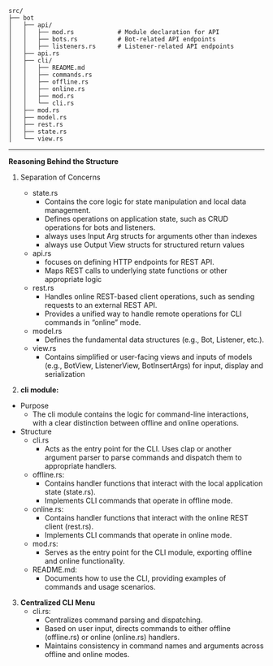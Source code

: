 
```paintext
src/
├── bot
│   ├── api/
│   │   ├── mod.rs            # Module declaration for API
│   │   ├── bots.rs           # Bot-related API endpoints
│   │   ├── listeners.rs      # Listener-related API endpoints
│   ├── api.rs
│   ├── cli/
│   │   ├── README.md
│   │   ├── commands.rs
│   │   ├── offline.rs
│   │   ├── online.rs
│   │   ├── mod.rs
│   │   └── cli.rs
│   ├── mod.rs
│   ├── model.rs
│   ├── rest.rs
│   ├── state.rs
│   └── view.rs

```
---
**Reasoning Behind the Structure**

1. Separation of Concerns
	- state.rs
		- Contains the core logic for state manipulation and local data management.
		- Defines operations on application state, such as CRUD operations for bots and listeners.
		- always uses Input Arg structs for arguments other than indexes
		- always use Output View structs for structured return values
	- api.rs
		- focuses on defining HTTP endpoints for REST API.
		- Maps REST calls to underlying state functions or other appropriate logic
	- rest.rs
		- Handles online REST-based client operations, such as sending requests to an external REST API.
		- Provides a unified way to handle remote operations for CLI commands in “online” mode.
	- model.rs
		- Defines the fundamental data structures (e.g., Bot, Listener, etc.).
	- view.rs
		- Contains simplified or user-facing views and inputs of models (e.g., BotView, ListenerView, BotInsertArgs) for input, display and serialization

2. **cli module:**
- Purpose
	- The cli module contains the logic for command-line interactions, with a clear distinction between offline and online operations.
- Structure
	- cli.rs
		- Acts as the entry point for the CLI. Uses clap or another argument parser to parse commands and dispatch them to appropriate handlers.
	- offline.rs:
		- Contains handler functions that interact with the local application state (state.rs).
		- Implements CLI commands that operate in offline mode.
	- online.rs:
		- Contains handler functions that interact with the online REST client (rest.rs).
		- Implements CLI commands that operate in online mode.
	- mod.rs:
		- Serves as the entry point for the CLI module, exporting offline and online functionality.
	- README.md:
		- Documents how to use the CLI, providing examples of commands and usage scenarios.
3. **Centralized CLI Menu**
	- cli.rs:
		- Centralizes command parsing and dispatching.
		- Based on user input, directs commands to either offline (offline.rs) or online (online.rs) handlers.
		- Maintains consistency in command names and arguments across offline and online modes.
